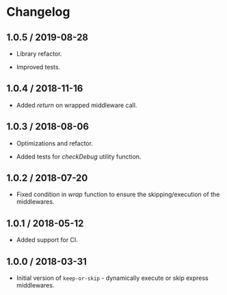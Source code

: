 # Changelog

## 1.0.5 / 2019-08-28

* Library refactor.

* Improved tests.

## 1.0.4 / 2018-11-16

* Added *return* on wrapped middleware call.

## 1.0.3 / 2018-08-06

* Optimizations and refactor.

* Added tests for *checkDebug* utility function.

## 1.0.2 / 2018-07-20

* Fixed condition in *wrap* function to ensure the skipping/execution of the middlewares.

## 1.0.1 / 2018-05-12

* Added support for CI.

## 1.0.0 / 2018-03-31

* Initial version of `keep-or-skip` - dynamically execute or skip express middlewares.
